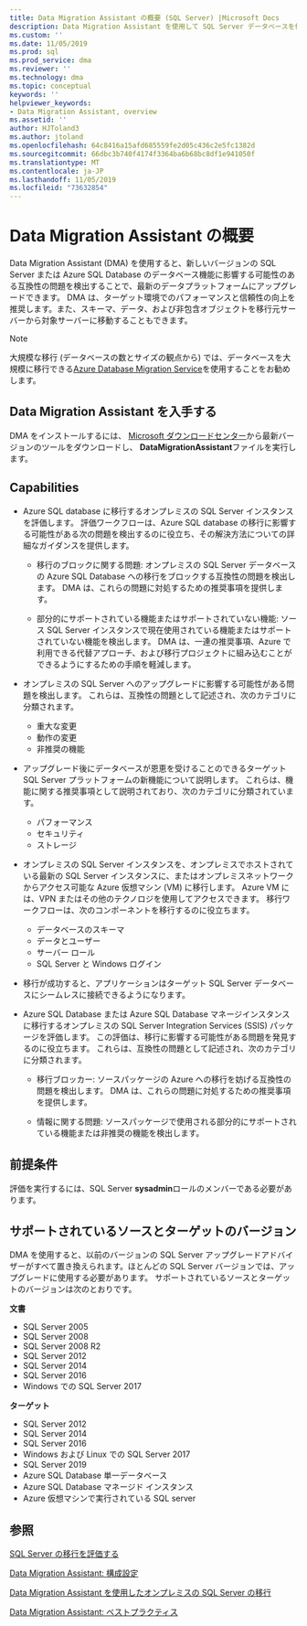 ```yaml
---
title: Data Migration Assistant の概要 (SQL Server) |Microsoft Docs
description: Data Migration Assistant を使用して SQL Server データベースを他の SQL Server または Azure データベースに移行する方法について説明します。
ms.custom: ''
ms.date: 11/05/2019
ms.prod: sql
ms.prod_service: dma
ms.reviewer: ''
ms.technology: dma
ms.topic: conceptual
keywords: ''
helpviewer_keywords:
- Data Migration Assistant, overview
ms.assetid: ''
author: HJToland3
ms.author: jtoland
ms.openlocfilehash: 64c8416a15afd685559fe2d05c436c2e5fc1382d
ms.sourcegitcommit: 66dbc3b740f4174f3364ba6b68bc8df1e941050f
ms.translationtype: MT
ms.contentlocale: ja-JP
ms.lasthandoff: 11/05/2019
ms.locfileid: "73632854"
---
```

# <a name="overview-of-data-migration-assistant"></a>Data Migration Assistant の概要

Data Migration Assistant (DMA) を使用すると、新しいバージョンの SQL Server または Azure SQL Database のデータベース機能に影響する可能性のある互換性の問題を検出することで、最新のデータプラットフォームにアップグレードできます。 DMA は、ターゲット環境でのパフォーマンスと信頼性の向上を推奨します。また、スキーマ、データ、および非包含オブジェクトを移行元サーバーから対象サーバーに移動することもできます。

> [!NOTE]
> 大規模な移行 (データベースの数とサイズの観点から) では、データベースを大規模に移行できる[Azure Database Migration Service](/azure/dms/dms-overview)を使用することをお勧めします。
  
## <a name="get-data-migration-assistant"></a>Data Migration Assistant を入手する

DMA をインストールするには、 [Microsoft ダウンロードセンター](https://www.microsoft.com/download/details.aspx?id=53595)から最新バージョンのツールをダウンロードし、 **DataMigrationAssistant**ファイルを実行します。

## <a name="capabilities"></a>Capabilities

- Azure SQL database に移行するオンプレミスの SQL Server インスタンスを評価します。 評価ワークフローは、Azure SQL database の移行に影響する可能性がある次の問題を検出するのに役立ち、その解決方法についての詳細なガイダンスを提供します。

  - 移行のブロックに関する問題: オンプレミスの SQL Server データベースの Azure SQL Database への移行をブロックする互換性の問題を検出します。 DMA は、これらの問題に対処するための推奨事項を提供します。

  - 部分的にサポートされている機能またはサポートされていない機能: ソース SQL Server インスタンスで現在使用されている機能またはサポートされていない機能を検出します。 DMA は、一連の推奨事項、Azure で利用できる代替アプローチ、および移行プロジェクトに組み込むことができるようにするための手順を軽減します。

- オンプレミスの SQL Server へのアップグレードに影響する可能性がある問題を検出します。 これらは、互換性の問題として記述され、次のカテゴリに分類されます。

  - 重大な変更
  - 動作の変更
  - 非推奨の機能

- アップグレード後にデータベースが恩恵を受けることのできるターゲット SQL Server プラットフォームの新機能について説明します。 これらは、機能に関する推奨事項として説明されており、次のカテゴリに分類されています。

  - パフォーマンス
  - セキュリティ
  - ストレージ

- オンプレミスの SQL Server インスタンスを、オンプレミスでホストされている最新の SQL Server インスタンスに、またはオンプレミスネットワークからアクセス可能な Azure 仮想マシン (VM) に移行します。 Azure VM には、VPN またはその他のテクノロジを使用してアクセスできます。 移行ワークフローは、次のコンポーネントを移行するのに役立ちます。

  - データベースのスキーマ
  - データとユーザー
  - サーバー ロール
  - SQL Server と Windows ログイン

- 移行が成功すると、アプリケーションはターゲット SQL Server データベースにシームレスに接続できるようになります。

- Azure SQL Database または Azure SQL Database マネージインスタンスに移行するオンプレミスの SQL Server Integration Services (SSIS) パッケージを評価します。 この評価は、移行に影響する可能性がある問題を発見するのに役立ちます。 これらは、互換性の問題として記述され、次のカテゴリに分類されます。

  - 移行ブロッカー: ソースパッケージの Azure への移行を妨げる互換性の問題を検出します。 DMA は、これらの問題に対処するための推奨事項を提供します。

  - 情報に関する問題: ソースパッケージで使用される部分的にサポートされている機能または非推奨の機能を検出します。

## <a name="prerequisites"></a>前提条件

評価を実行するには、SQL Server **sysadmin**ロールのメンバーである必要があります。

## <a name="supported-source-and-target-versions"></a>サポートされているソースとターゲットのバージョン

DMA を使用すると、以前のバージョンの SQL Server アップグレードアドバイザーがすべて置き換えられます。ほとんどの SQL Server バージョンでは、アップグレードに使用する必要があります。 サポートされているソースとターゲットのバージョンは次のとおりです。

**文書**

- SQL Server 2005
- SQL Server 2008
- SQL Server 2008 R2
- SQL Server 2012
- SQL Server 2014
- SQL Server 2016
- Windows での SQL Server 2017

**ターゲット**

- SQL Server 2012
- SQL Server 2014
- SQL Server 2016
- Windows および Linux での SQL Server 2017
- SQL Server 2019
- Azure SQL Database 単一データベース
- Azure SQL Database マネージド インスタンス
- Azure 仮想マシンで実行されている SQL server

## <a name="see-also"></a>参照

[SQL Server の移行を評価する](../dma/dma-assesssqlonprem.md)

[Data Migration Assistant: 構成設定](../dma/dma-configurationsettings.md)

[Data Migration Assistant を使用したオンプレミスの SQL Server の移行](../dma/dma-migrateonpremsql.md)

[Data Migration Assistant: ベストプラクティス](../dma/dma-bestpractices.md)

